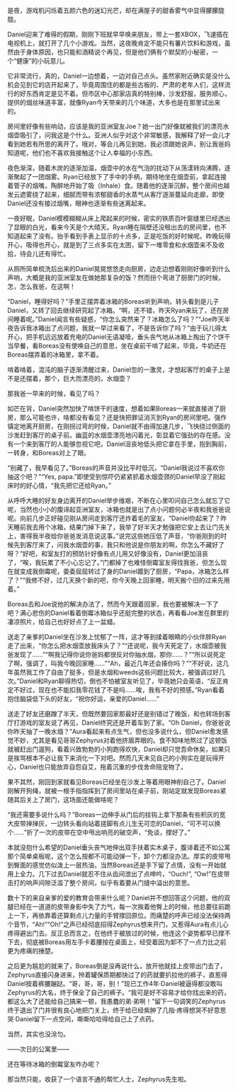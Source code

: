 是夜，游戏机闪烁着五颜六色的迷幻光芒，却在满屋子的甜香雾气中显得朦朦胧胧。

Daniel迎来了难得的假期，刚刚下班就早早唤来朋友，带上一套XBOX，飞速插在电视机上，就打开了几个小游戏。当然，这夜晚肯定不能只有薯片饮料和游戏，虽然由于身体原因，也只能和酒精说个再见，但是他们俩有个默契的小秘密，一个“健康”的小玩意儿。

它非常流行，真的，Daniel一边想着，一边对自己点头。虽然家附近确实是没什么机会见到它的店开起来了，毕竟周围住的都是些古板的、严肃的老年人们，这样流行的好东西肯定是见不着。但市区中心那家店真的特别棒，沙发舒服，服务顺心，提供的烟丝味道丰富，就像Ryan今天带来的几个味道，大多也是在那里试出来的。

房间里好像有些响动，应该是我的亚洲室友Joe？她一出门好像就被我们的漂亮水烟壶吸引了，问我这是个什么。亚洲人似乎对这个非常敏感，我解释了好一会儿才看到她若有所思的离开了。哦对，等会儿再见到她，我必须跟她说声，别让我爸妈知道呢，他们也不喜欢我接触这个让人幸福的小东西。

夜色渐深，随着木炭的逐渐加温，烟壶中的水在气泡的扰动下从荡漾转向沸腾，逐渐聚起了一团烟雾。Ryan已经放下了手中的手柄，期待地坐在烟壶前，拿起连接着管子的烟嘴，陶醉地开始了吸（Inhale）食。随着他的逐渐沉醉，整个房间也越发云遮雾绕了起来，细腻而带有浓郁甜香的水蒸气从客厅逐渐蔓延向走廊，即使Daniel还没有接过烟嘴，眼神也逐渐有些迷离起来。



一夜好眠，Daniel模模糊糊从床上爬起来的时候，密实的铁质百叶窗缝里已经透出了显眼的白光，看来今天是个大晴天。Ryan睡在隔壁还没租出去的房间里，也不知道起来了没有。抬手看到手表上显示的十点多，正是吃饭的好时候呢。昨晚玩得开心，吸得也开心，就是到了三点多实在太困，留下一堆零食和水烟壶来不及收拾，待会儿还有得忙。

从厕所简单梳洗后出来的Daniel晃晃悠悠走向厨房，边走边想着刚刚好像听到什么声响，大概是我的亚洲室友在做她那复杂的饭？然而拐个弯进了厨房门的时候，怎，怎么我爸，在这啊！

“Daniel，睡得好吗？”手里正摆弄着冰箱的Boreas听到声响，转头看到是儿子Daniel，又转了回去继续研究起了冰箱。“啊，还不错，昨天Ryan来玩了，还在房间睡着呢。”Daniel闻言有些疑惑，“你怎么突然来了？冰箱怎么了吗？”“Joe昨天半夜告诉我冰箱出了点问题，我就一早过来看了，不是告诉你了吗？”由于玩儿得太开心，把手机远远放着充电的Daniel无语凝噎，垂头丧气地从冰箱上掏出了个饼干当早餐，看Boreas没有使唤自己的意思，坐在桌前干啃了起来，毕竟，牛奶还在Boreas摆弄着的冰箱里，拿不着。

啃着啃着，混沌的脑子逐渐清醒过来，Daniel忽的一激灵，才想起客厅的桌子上是不是还摆着，那个，巨大而漂亮的，水烟壶？

那我爸一早来的时候，看见了吗？



如芒在背，Daniel突然加快了啃饼干的速度，想着如果Boreas一来就直接进了厨房，那么可能也许，啥都没有看见？还是快把罪证消灭到Ryan的房间里吧。强作镇定地离开厨房，在刚拐过弯的时候，Daniel就不由得加速几步，飞快绕过侧面的沙发赶到客厅的桌子前。幽蓝的水烟壶漂亮地闪着光，彰显着它强劲的存在感。没有一个来到客厅的人能够忽视它吧，Daniel沮丧地低头把它拿在手里，抱到胸前，一转身，和Boreas对上了眼。

“别藏了，我早看见了。”Boreas的声音并没比平时低沉，“Daniel我说过不喜欢你抽这个吧？”“Yes, papa.”即使受到惊吓仍紧紧抓着水烟壶颈的Daniel早没了刚起床时的好心情，“我先把它还给Ryan。”

从呼呼大睡的好友身边离开的Daniel举步维艰，不断在心里叩问自己怎么就忘了它呢，当然也小小的腹诽起亚洲室友，冰箱也就是出了点小问题何必半夜和我爸爸说呢。向前几步正好碰见刚从房间走到客厅还炸着毛的室友，“Daniel你起来了？昨天睡前我去用个冰箱，结果门掉下来了，我举了好半天才勉强把它安上去让门先关上，害得我半夜给你爸爸发消息说这事。”说完这些她压低了声音，“你爸刚到的时候先到客厅来了，问我水烟壶的事，我只和他说是你朋友的啊，你怎么不藏好了呀？”好吧，和室友打的预防针好像有点儿用又好像没有，Daniel更加沮丧了，“唉，我玩累了不小心忘记了。”门都掉了也难怪倒霉室友得找我爸，但怎么现在就变成我倒霉呢，委委屈屈转过了身的Daniel踱到了厨房，“Papa，冰箱怎么样了？”“我修不好，过几天换个新的吧，你今天晚上回家睡，明天搬个旧的过来先用着。”

Boreas去和Joe说他的解决办法了，然而今天跟着回家，我也要被解决一下了吧？满心悲伤的Daniel看着倒霉冰箱似乎还挺完整的状态，再看看Joe发在群里的凄凉照片，给自己也好好点了上一盆蜡。



送走了亲爹的Daniel坐在沙发上忧郁了一阵，这才等到揉着眼睛的小伙伴胖Ryan走了出来，“你怎么把水烟壶放我床头了？”“还说呢，我今天死定了，水烟壶被我爸发现了……”“啊我记得你说你爸妈都很反对你抽水烟，那你……？”“所以说死定了啊，强调了，叫我今晚回家睡……”“Ah，最近几年还会揍你吗？”“不好说，这几年虽然我工作了自由了挺多，但是水烟和weeds这些问题比较大，被强调过好几次。”Daniel和Ryan聊得热切，倒也不怕被室友听见了，毕竟她只会英语，“反正肯定不好过，现在也不能扣我零花钱了不是吗……唉，我有不好的预感。”Ryan看着抱住脑袋低下头的好友，“祝你好运，亲爱的Daniel……”

送走了好友还磨蹭了半天，但既然要回家那最好还是别错过了晚饭，和也转场到客厅打游戏的室友说了再见，Daniel终究还是开着车到了家。“Oh Daniel，你爸爸说你昨天抽了一晚水烟？”Aura看起来有点生气，但也没多说什么，但Daniel愈发感觉不妙，尤其是看见哥哥Zephyrus对着他挤眉弄眼的。食不知味地熬过了这顿饭就被赶出门遛狗，看着兴致勃勃的小狗跑得欢快，Daniel却只觉吾命休矣，如果只是挨骂根本不必让我下来消化一下对吧。然而几天未见自己的小狗实在是玩得开心，Daniel也只能放弃自怨自艾，拖着沉重的步伐舍命陪宠物了。

果不其然，刚回到家就看见Boreas已经坐在沙发上等着用眼神削自己了。Daniel刚解开狗绳，就被一根手指指挥到了房间里站在桌子前，刚站定就发现Boreas紧随其后关上了房门，这场面还能做啥呢？

“我还需要多说什么吗？”Boreas一边伸手从门后的挂钩上拿下那条有些积灰的宽大皮带掸掸灰，一边转头看向站着搓脚有点儿生无可恋的Daniel，“可不可以换个……”折了一次的皮带在空中甩出响亮的破空声，“免谈，撑好了。”

本就没抱什么希望的Daniel垂头丧气地伸出双手扶着实木桌子，腹诽着还不如公寓那个简单桌板呢，这个怎么按都不可能动弹一下，卸个力都没办法。厚实的皮带甩到臀面的感觉仿似泼上一层热油，当然Boreas还是手下留了点情，没有一开始就用上全力。几下过去Daniel就忍不住从齿间泄出了点呻吟，“Ouch!”, “Ow!”在皮带击打的响声间隙泛滥了整个房间，似乎有着要从门缝中溢出的意思。

数十下的来自亲爹的爱的教育会带来什么呢？Daniel并不想回答这个问题，他的双腿已经在一道道的皮带身影中失了力气，每一次挨着他臀上的时候，他总要往前跪上一下，再依靠着还算剩点儿力量的手臂撑回原位。而痛楚的呼声已经没法保持两个音节，“Ah!”“Oh!"之声已经彻底招得Zephyrus想来开门，又惹得Aura有点儿心疼得避出门去。反正总而言之，在他终于被放过的时候，他连这个姿势都早已撑不下去，彻底被Boreas用左手卡着腰按在桌面上，经受着因为卸不了一点力比之前更为疼痛的捶楚。

之后更为尴尬的就来了，Boreas倒是没再说什么，放开他就挂上皮带出门去了，Zephyrus直接闪身进来，拎着罐保质期都快过了的药就要扒拉他的裤子，直惹得Daniel按着裤腰蹦跶。“哥，哥，哥，别！”现已工作4年·Daniel被逼得都没敢叫Zephyrus的大名，终于保全了自己的裤子。“我可是好不容易才给你找出来的药，都这么大了还能给自己搞来一顿，我愚蠢的弟·弟啊！”留下一句调笑的Zephyrus终于退出了门并很有良心地把门关上，终于给已经紫肿了几指·疼得想哭不好意思哭·Daniel留下一点空间，嘶嘶哈哈得给自己上了点药。

当然，其实也没涂匀。



——次日的公寓里——

还在等待冰箱的倒霉室友咋办呢？

那当然只能，收获了一个语言不通的帮忙人士，Zephyrus先生啦。



